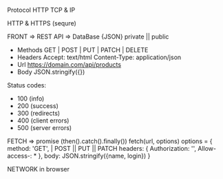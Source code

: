 Protocol HTTP
TCP & IP

HTTP & HTTPS (sequre)

FRONT => REST API => DataBase {JSON}
    private || public

- Methods
GET | POST | PUT | PATCH | DELETE
- Headers
Accept: text/html
Content-Type: application/json
- Url
https://domain.com/api/products
- Body
JSON.stringify({})

Status codes:
- 100 (info)
- 200 (success)
- 300 (redirects)
- 400 (client errors)
- 500 (server errors)

FETCH => promise (then().catch().finally())
fetch(url, options)
options = {
    method: 'GET', | POST || PUT || PATCH
    headers: {
        Authorization: '',
        Allow-access-: *
    },
    body: JSON.stringify({name, login})
}

NETWORK in browser
